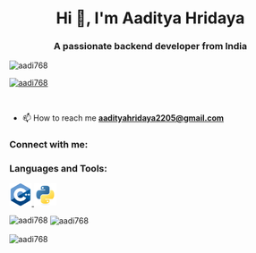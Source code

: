 <h1 align="center">Hi 👋, I'm Aaditya Hridaya</h1>
<h3 align="center">A passionate backend developer from India</h3>

<p align="left"> <img src="https://komarev.com/ghpvc/?username=aadi768&label=Profile%20views&color=0e75b6&style=flat" alt="aadi768" /> </p>

<p align="left"> <a href="https://github.com/ryo-ma/github-profile-trophy"><img src="https://github-profile-trophy.vercel.app/?username=aadi768" alt="aadi768" /></a> </p>

<p align="left"> <a href="https://twitter.com/" target="blank"><img src="https://img.shields.io/twitter/follow/?logo=twitter&style=for-the-badge" alt="" /></a> </p>

- 📫 How to reach me **aadityahridaya2205@gmail.com**

<h3 align="left">Connect with me:</h3>
<p align="left">
</p>

<h3 align="left">Languages and Tools:</h3>
<p align="left"> <a href="https://www.w3schools.com/cpp/" target="_blank" rel="noreferrer"> <img src="https://raw.githubusercontent.com/devicons/devicon/master/icons/cplusplus/cplusplus-original.svg" alt="cplusplus" width="40" height="40"/> </a> <a href="https://www.python.org" target="_blank" rel="noreferrer"> <img src="https://raw.githubusercontent.com/devicons/devicon/master/icons/python/python-original.svg" alt="python" width="40" height="40"/> </a> </p>

<p><img align="left" src="https://github-readme-stats.vercel.app/api/top-langs?username=aadi768&show_icons=true&locale=en&layout=compact" alt="aadi768" /></p>

<p>&nbsp;<img align="center" src="https://github-readme-stats.vercel.app/api?username=aadi768&show_icons=true&locale=en" alt="aadi768" /></p>

<p><img align="center" src="https://github-readme-streak-stats.herokuapp.com/?user=aadi768&" alt="aadi768" /></p>
